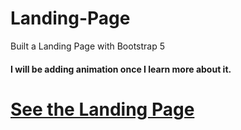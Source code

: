 # Landing-Page
Built a Landing Page with Bootstrap 5
#### I will be adding animation once I learn more about it.

# <a href="https://sad-tesla-7a867b.netlify.app/">See the Landing Page</a>
